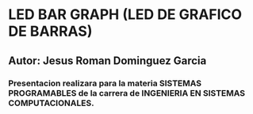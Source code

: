 
# LED BAR GRAPH (LED DE GRAFICO DE BARRAS)

## Autor: Jesus Roman Dominguez Garcia
### Presentacion realizara para la materia **SISTEMAS PROGRAMABLES** de la carrera de **INGENIERIA EN SISTEMAS COMPUTACIONALES**.
